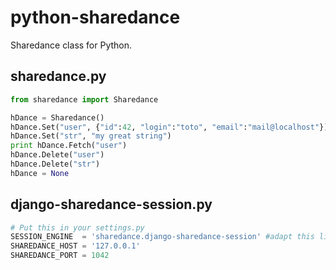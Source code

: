 python-sharedance
=================

Sharedance class for Python.

## sharedance.py
```python
from sharedance import Sharedance

hDance = Sharedance()
hDance.Set("user", {"id":42, "login":"toto", "email":"mail@localhost"})
hDance.Set("str", "my great string")
print hDance.Fetch("user")
hDance.Delete("user")
hDance.Delete("str")
hDance = None
```

## django-sharedance-session.py
```python
# Put this in your settings.py
SESSION_ENGINE  = 'sharedance.django-sharedance-session' #adapt this line to your project
SHAREDANCE_HOST = '127.0.0.1'
SHAREDANCE_PORT = 1042
```
